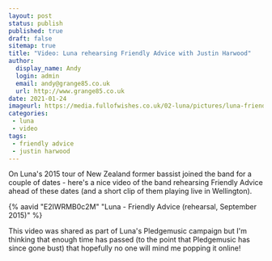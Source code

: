 ```yaml
---
layout: post
status: publish
published: true
draft: false
sitemap: true
title: "Video: Luna rehearsing Friendly Advice with Justin Harwood" 
author: 
  display_name: Andy
  login: admin
  email: andy@grange85.co.uk
  url: http://www.grange85.co.uk
date: 2021-01-24  
imageurl: https://media.fullofwishes.co.uk/02-luna/pictures/luna-friendly-advice-rehearsal-2015-09.png
categories:
 - luna
 - video
tags:
 - friendly advice
 - justin harwood
---
```


On Luna's 2015 tour of New Zealand former bassist joined the band for a couple of dates - here's a nice video of the band rehearsing Friendly Advice ahead of these dates (and a short clip of them playing live in Wellington).

{% aavid "E2IWRMB0c2M" "Luna - Friendly Advice (rehearsal, September 2015)" %}

This video was shared as part of Luna's Pledgemusic campaign but I'm thinking that enough time has passed (to the point that Pledgemusic has since gone bust) that hopefully no one will mind me popping it online!